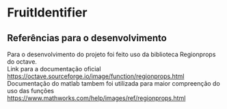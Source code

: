 # FruitIdentifier
## Referências para o desenvolvimento
 Para o desenvolvimento do projeto foi feito uso da biblioteca Regionprops do octave.<br/>
 Link para a documentação oficial<br/>
 https://octave.sourceforge.io/image/function/regionprops.html<br/>
 Documentação do matlab tambem foi utilizada para maior compreenção do uso das funções<br/>
 https://www.mathworks.com/help/images/ref/regionprops.html<br/>
